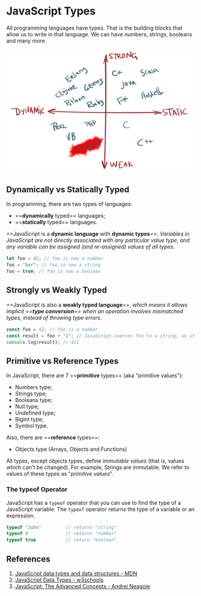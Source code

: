 # JavaScript Types

All programming languages have types. That is the building blocks that allow us to write in that language. We can have numbers, strings, booleans and many more. 

![programming_types](../../img/programming_types.jpg)

## Dynamically vs Statically Typed

In programming, there are two types of languages: 

- ==**dynamically** typed== languages;
- ==**statically** typed== languages.

==JavaScript is a **dynamic language** with **dynamic types**==. _Variables in JavaScript are not directly associated with any particular value type, and any variable can be assigned (and re-assigned) values of all types_.

```js
let foo = 42; // foo is now a number
foo = "bar"; // foo is now a string
foo = true; // foo is now a boolean
```

## Strongly vs Weakly Typed 

==JavaScript is also a **weakly typed language**==, _which means it allows implicit ==**type conversion**== when an operation involves mismatched types, instead of throwing type errors_.

```js
const foo = 42; // foo is a number
const result = foo + "1"; // JavaScript coerces foo to a string, so it can be concatenated with the other operand
console.log(result); // 421
```

## Primitive vs Reference Types

In JavaScript, there are 7 ==**primitive** types== (aka "primitive values"):

- Numbers type;
- Strings type;
- Booleans type;
- Null type;
- Undefined type;
- BigInt type;
- Symbol type.

Also, there are ==**reference** types==:

- Objects type (Arrays, Objects and Functions)

All types, except objects types, define _immutable values_ (that is, values which can't be changed). For example, Strings are immutable. We refer to values of these types as "*primitive values*".

### The typeof Operator

JavaScript has a `typeof` operator that you can use to find the type of a JavaScript variable. The `typeof` operator returns the type of a variable or an expression.

```js
typeof "John"         // returns "string"
typeof 0              // returns "number"
typeof true           // return "boolean"
```

## References

1. [JavaScript data types and data structures - MDN](https://developer.mozilla.org/en-US/docs/Web/JavaScript/Data_structures)
2. [JavaScript Data Types - w3schools](https://www.w3schools.com/js/js_datatypes.asp)
3. [JavaScript: The Advanced Concepts - Andrei Neagoie](https://www.udemy.com/course/advanced-javascript-concepts/)
